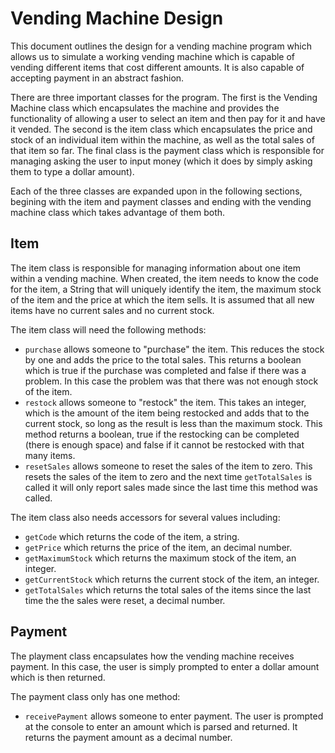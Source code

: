 # Vending Machine Design

This document outlines the design for a vending machine program which allows us to simulate a working vending machine which is capable of vending different items that cost different amounts. It is also capable of accepting payment in an abstract fashion.

There are three important classes for the program. The first is the Vending Machine class which encapsulates the machine and provides the functionality of allowing a user to select an item and then pay for it and have it vended. The second is the item class which encapsulates the price and stock of an individual item within the machine, as well as the total sales of that item so far. The final class is the payment class which is responsible for managing asking the user to input money (which it does by simply asking them to type a dollar amount).

Each of the three classes are expanded upon in the following sections, begining with the item and payment classes and ending with the vending machine class which takes advantage of them both.

## Item

The item class is responsible for managing information about one item within a vending machine. When created, the item needs to know the code for the item, a String that will uniquely identify the item, the maximum stock of the item and the price at which the item sells. It is assumed that all new items have no current sales and no current stock.

The item class will need the following methods:

* `purchase` allows someone to "purchase" the item. This reduces the stock by one and adds the price to the total sales. This returns a boolean which is true if the purchase was completed and false if there was a problem. In this case the problem was that there was not enough stock of the item.
* `restock` allows someone to "restock" the item. This takes an integer, which is the amount of the item being restocked and adds that to the current stock, so long as the result is less than the maximum stock. This method returns a boolean, true if the restocking can be completed (there is enough space) and false if it cannot be restocked with that many items.
* `resetSales` allows someone to reset the sales of the item to zero. This resets the sales of the item to zero and the next time `getTotalSales` is called it will only report sales made since the last time this method was called. 

The item class also needs accessors for several values including:
* `getCode` which returns the code of the item, a string.
* `getPrice` which returns the price of the item, an decimal number.
* `getMaximumStock` which returns the maximum stock of the item, an integer.
* `getCurrentStock` which returns the current stock of the item, an integer.
* `getTotalSales` which returns the total sales of the items since the last time the the sales were reset, a decimal number.

## Payment

The playment class encapsulates how the vending machine receives payment. In this case, the user is simply prompted to enter a dollar amount which is then returned.

The payment class only has one method:

* `receivePayment` allows someone to enter payment. The user is prompted at the console to enter an amount which is parsed and returned. It returns the payment amount as a decimal number.


